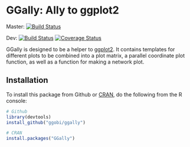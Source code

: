 # GGally: Ally to ggplot2

Master: [![Build Status](https://travis-ci.org/ggobi/ggally.png?branch=master)](https://travis-ci.org/ggobi/ggally)

Dev: [![Build Status](https://travis-ci.org/ggobi/ggally.png?branch=dev)](https://travis-ci.org/ggobi/ggally) [![Coverage Status](https://coveralls.io/repos/ggobi/ggally/badge.svg)](https://coveralls.io/r/ggobi/ggally)

GGally is designed to be a helper to [ggplot2](http://docs.ggplot2.org/current/). It contains templates for different plots to be combined into a plot matrix, a parallel coordinate plot function, as well as a function for making a network plot.

## Installation

To install this package from Github or [CRAN](http://cran.r-project.org/web/packages/GGally/index.html), do the following from the R console:

```r
# Github
library(devtools)
install_github("ggobi/ggally")

# CRAN
install.packages("GGally")
```

